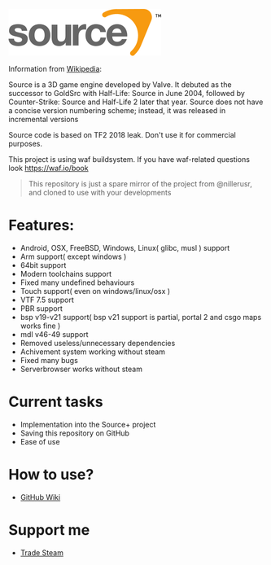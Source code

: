 ![](https://github.com/MatveySDK/source-engine/blob/main/assets-github/header.png)

Information from [Wikipedia](https://wikipedia.org/wiki/Source_(game_engine)):

Source is a 3D game engine developed by Valve.
It debuted as the successor to GoldSrc with Half-Life: Source in June 2004,
followed by Counter-Strike: Source and Half-Life 2 later that year.
Source does not have a concise version numbering scheme; instead, it was released in incremental versions

Source code is based on TF2 2018 leak. Don't use it for commercial purposes.

This project is using waf buildsystem. If you have waf-related questions look https://waf.io/book
> This repository is just a spare mirror of the project from @nillerusr, and cloned to use with your developments

# Features:
- Android, OSX, FreeBSD, Windows, Linux( glibc, musl ) support
- Arm support( except windows )
- 64bit support
- Modern toolchains support
- Fixed many undefined behaviours
- Touch support( even on windows/linux/osx )
- VTF 7.5 support
- PBR support
- bsp v19-v21 support( bsp v21 support is partial, portal 2 and csgo maps works fine )
- mdl v46-49 support
- Removed useless/unnecessary dependencies
- Achivement system working without steam
- Fixed many bugs
- Serverbrowser works without steam

# Current tasks
- Implementation into the Source+ project
- Saving this repository on GitHub
- Ease of use

# How to use?
- [GitHub Wiki](https://www.youtube.com/watch?v=dQw4w9WgXcQ&ab_channel=RickAstley)

# Support me
- [Trade Steam](https://steamcommunity.com/tradeoffer/new/?partner=1296316604&token=V9fm6hQ2)
